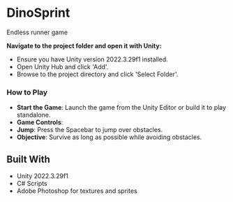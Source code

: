# DinoSprint
Endless runner game

**Navigate to the project folder and open it with Unity:**
- Ensure you have Unity version 2022.3.29f1 installed.
- Open Unity Hub and click 'Add'.
- Browse to the project directory and click 'Select Folder'.

### How to Play

- **Start the Game**: Launch the game from the Unity Editor or build it to play standalone.
- **Game Controls**:
- **Jump**: Press the Spacebar to jump over obstacles.
- **Objective**: Survive as long as possible while avoiding obstacles.

## Built With

- Unity 2022.3.29f1
- C# Scripts
- Adobe Photoshop for textures and sprites
